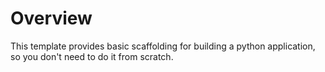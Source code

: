# Overview
This template provides basic scaffolding for building a python application, so you don't need to do it from scratch.
